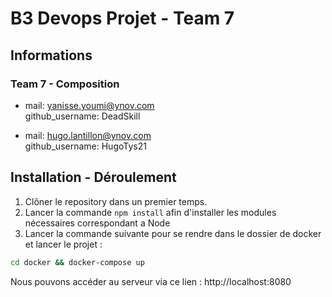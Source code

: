 
# B3 Devops Projet - Team 7

## Informations

### Team 7 - Composition

* mail: yanisse.youmi@ynov.com  <br>
github_username: DeadSkill <br>

* mail: hugo.lantillon@ynov.com<br>
github_username: HugoTys21<br>


## Installation - Déroulement

1) Clôner le repository dans un premier temps. 
2) Lancer la commande ```npm install``` afin d'installer les modules nécessaires correspondant a Node
3) Lancer la commande suivante pour se rendre dans le dossier de docker et lancer le projet : 
```bash 
cd docker && docker-compose up
```

Nous pouvons accéder au serveur via ce lien : http://localhost:8080

